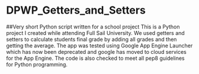 # DPWP_Getters_and_Setters
##Very short Python script written for a school project
This is a Python project I created while attending Full Sail University. We used getters and setters to calculate students final grade by adding all grades and then getting the average. The app was tested using Google App Engine Launcher which has now been deprecated and google has moved to cloud services for the App Engine. The code is also checked to meet all pep8 guidelines for Python programming.
